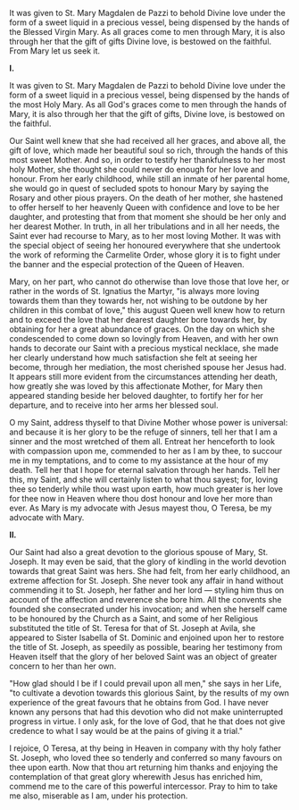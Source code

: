 
It was given to St. Mary Magdalen de Pazzi to behold Divine love under the form of a sweet liquid in a precious vessel, being dispensed by the hands of the Blessed Virgin Mary. As all graces come to men through Mary, it is also through her that the gift of gifts Divine love, is bestowed on the faithful. From Mary let us seek it.

**I\.**

It was given to St. Mary Magdalen de Pazzi to behold Divine love under the form of a sweet liquid in a precious vessel, being dispensed by the hands of the most Holy Mary. As all God\'s graces come to men through the hands of Mary, it is also through her that the gift of gifts, Divine love, is bestowed on the faithful.

Our Saint well knew that she had received all her graces, and above all, the gift of love, which made her beautiful soul so rich, through the hands of this most sweet Mother. And so, in order to testify her thankfulness to her most holy Mother, she thought she could never do enough for her love and honour. From her early childhood, while still an inmate of her parental home, she would go in quest of secluded spots to honour Mary by saying the Rosary and other pious prayers. On the death of her mother, she hastened to offer herself to her heavenly Queen with confidence and love to be her daughter, and protesting that from that moment she should be her only and her dearest Mother. In truth, in all her tribulations and in all her needs, the Saint ever had recourse to Mary, as to her most loving Mother. It was with the special object of seeing her honoured everywhere that she undertook the work of reforming the Carmelite Order, whose glory it is to fight under the banner and the especial protection of the Queen of Heaven.

Mary, on her part, who cannot do otherwise than love those that love her, or rather in the words of St. Ignatius the Martyr, \"is always more loving towards them than they towards her, not wishing to be outdone by her children in this combat of love,\" this august Queen well knew how to return and to exceed the love that her dearest daughter bore towards her, by obtaining for her a great abundance of graces. On the day on which she condescended to come down so lovingly from Heaven, and with her own hands to decorate our Saint with a precious mystical necklace, she made her clearly understand how much satisfaction she felt at seeing her become, through her mediation, the most cherished spouse her Jesus had. It appears still more evident from the circumstances attending her death, how greatly she was loved by this affectionate Mother, for Mary then appeared standing beside her beloved daughter, to fortify her for her departure, and to receive into her arms her blessed soul.

O my Saint, address thyself to that Divine Mother whose power is universal: and because it is her glory to be the refuge of sinners, tell her that I am a sinner and the most wretched of them all. Entreat her henceforth to look with compassion upon me, commended to her as I am by thee, to succour me in my temptations, and to come to my assistance at the hour of my death. Tell her that I hope for eternal salvation through her hands. Tell her this, my Saint, and she will certainly listen to what thou sayest; for, loving thee so tenderly while thou wast upon earth, how much greater is her love for thee now in Heaven where thou dost honour and love her more than ever. As Mary is my advocate with Jesus mayest thou, O Teresa, be my advocate with Mary.

**II\.**

Our Saint had also a great devotion to the glorious spouse of Mary, St. Joseph. It may even be said, that the glory of kindling in the world devotion towards that great Saint was hers. She had felt, from her early childhood, an extreme affection for St. Joseph. She never took any affair in hand without commending it to St. Joseph, her father and her lord — styling him thus on account of the affection and reverence she bore him. All the convents she founded she consecrated under his invocation; and when she herself came to be honoured by the Church as a Saint, and some of her Religious substituted the title of St. Teresa for that of St. Joseph at Avila, she appeared to Sister Isabella of St. Dominic and enjoined upon her to restore the title of St. Joseph, as speedily as possible, bearing her testimony from Heaven itself that the glory of her beloved Saint was an object of greater concern to her than her own.

\"How glad should I be if I could prevail upon all men,\" she says in her Life, \"to cultivate a devotion towards this glorious Saint, by the results of my own experience of the great favours that he obtains from God. I have never known any persons that had this devotion who did not make uninterrupted progress in virtue. I only ask, for the love of God, that he that does not give credence to what I say would be at the pains of giving it a trial.\"

I rejoice, O Teresa, at thy being in Heaven in company with thy holy father St. Joseph, who loved thee so tenderly and conferred so many favours on thee upon earth. Now that thou art returning him thanks and enjoying the contemplation of that great glory wherewith Jesus has enriched him, commend me to the care of this powerful intercessor. Pray to him to take me also, miserable as I am, under his protection.

